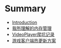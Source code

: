 # Summary

* [Introduction](README.md)
* [我所理解的内存管理](我所理解的内存管理.md)
* [VideoPlayer爬坑记录](CocosCreator-VideoPlayer.md)
* [游戏客户端热更新方案](热更新.md)